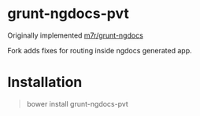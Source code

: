 # grunt-ngdocs-pvt

Originally implemented [m7r/grunt-ngdocs](https://github.com/m7r/grunt-ngdocs)

Fork adds fixes for routing inside ngdocs generated app.

# Installation

> bower install grunt-ngdocs-pvt